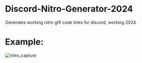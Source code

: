 # Discord-Nitro-Generator-2024
Generates working nitro gift code links for discord, working 2024.

# Example:
![nitro_capture](https://github.com/user-attachments/assets/6f34c69e-f518-445d-917b-42571e9c1c84)
